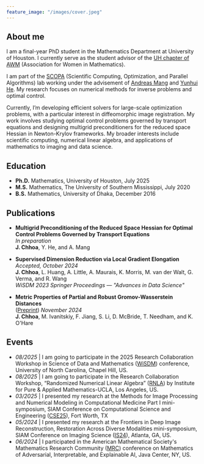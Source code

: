 ```yaml
---
feature_image: "/images/cover.jpeg"
---
```


<!-- No Title -->

## About me

I am a final-year PhD student in the Mathematics Department at University of Houston. I currently serve as the student advisor of the [UH chapter of AWM](https://uhawm.wordpress.com) (Association for Women in Mathematics).

I am part of the [SCOPA](https://scopagroup.github.io) (Scientific Computing, Optimization, and Parallel Algorithms) lab working under the advisement of [Andreas Mang](https://www.math.uh.edu/~andreas/) and [Yunhui He](https://www.math.uh.edu/~yhe43/). My research focuses on numerical methods for inverse problems and optimal control.

Currently, I’m developing efficient solvers for large-scale optimization problems, with a particular interest in diffeomorphic image registration. My work involves studying optimal control problems governed by transport equations and designing multigrid preconditioners for the reduced space Hessian in Newton-Krylov frameworks. My broader interests include scientific computing, numerical linear algebra, and applications of mathematics to imaging and data science.

## Education

- **Ph.D.** Mathematics, University of Houston, July 2025
- **M.S.** Mathematics, The University of Southern Mississippi, July 2020
- **B.S.** Mathematics, University of Dhaka, December 2016

## Publications

- **Multigrid Preconditioning of the Reduced Space Hessian for Optimal Control Problems Governed by Transport Equations**  
  *In preparation*  
  **J. Chhoa**, Y. He, and A. Mang

- **Supervised Dimension Reduction via Local Gradient Elongation**  
  *Accepted, October 2024*  
  **J. Chhoa**, L. Huang, A. Little, A. Maurais, K. Morris, M. van der Walt, G. Verma, and R. Wang  
  *WiSDM 2023 Springer Proceedings — "Advances in Data Science"*

- **Metric Properties of Partial and Robust Gromov-Wasserstein Distances**  
  ([Preprint](https://arxiv.org/abs/2411.02198)) *November 2024*  
  **J. Chhoa**, M. Ivanitskiy, F. Jiang, S. Li, D. McBride, T. Needham, and K. O'Hare

## Events

- _08/2025_ \| I am going to participate in the 2025 Research Collaboration Workshop in Science of Data and Mathematics ([WiSDM](https://datascience.unc.edu/wisdm-2025/)) conference, University of North Carolina, Chapel Hill, US.
- _08/2025_ \| I am going to participate in the Research Collaboration Workshop, “Randomized Numerical Linear Algebra” ([RNLA](https://www.ipam.ucla.edu/programs/special-events-and-conferences/research-collaboration-workshop-randomized-numerical-linear-algebra-rnla/?tab=overview)) by Institute for Pure & Applied Mathematics-UCLA, Los Angeles, US.
- _03/2025_ \| I presented my research at the Methods for Image Processing and Numerical Modeling in Computational Medicine Part I mini-symposium, SIAM Conference on Computational Science and Engineering ([CSE25](https://www.siam.org/conferences-events/past-event-archive/cse25/)), Fort Worth, TX
- _05/2024_ \| I presented my research at the Frontiers in Deep Image Reconstruction, Restoration Across Diverse Modalities mini-symposium, SIAM Conference on Imaging Science ([IS24](https://www.siam.org/conferences/cm/conference/is24)), Atlanta, GA, US.
- _06/2024_ \| I participated in the American Mathematical Society's Mathematics Research Community ([MRC](https://www.ams.org/programs/research-communities/2024MRC-AI)) conference on Mathematics of Adversarial, Interpretable, and Explainable AI, Java Center, NY, US.
